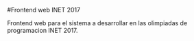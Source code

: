 #Frontend web INET 2017

Frontend web para el sistema a desarrollar en las olimpiadas de programacion INET 2017.
